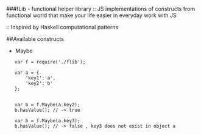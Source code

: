 ###fLib - functional helper library
:: JS implementations of constructs from functional world that make your life easier in everyday work with JS

:: Inspired by Haskell computational patterns

##Available constructs
 - Maybe

 ```
	var f = require('./flib');

	var a = {
		'key1':'a',
		'key2':'b'
	};


	var b = f.Maybe(a.key2);
	b.hasValue(); // -> true 

	var b = f.Maybe(a.key3);
	b.hasValue(); // -> false , key3 does not exist in object a 
 
 ``` 
